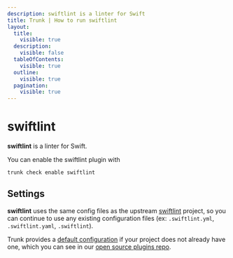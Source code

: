 ```yaml
---
description: swiftlint is a linter for Swift
title: Trunk | How to run swiftlint
layout:
  title:
    visible: true
  description:
    visible: false
  tableOfContents:
    visible: true
  outline:
    visible: true
  pagination:
    visible: true
---
```


# swiftlint

**swiftlint** is a linter for Swift.

You can enable the swiftlint plugin with

```shell
trunk check enable swiftlint
```

## Settings


**swiftlint** uses the same config files as the
upstream [swiftlint](https://github.com/realm/SwiftLint#readme) project, so you can continue to use any
existing configuration files (ex: `.swiftlint.yml`, `.swiftlint.yaml`, `.swiftlint`).
    

Trunk provides a [default configuration](https://github.com/trunk-io/plugins/tree/main/linters/swiftlint) if your project does not already have one,
which you can see in our [open source plugins repo](https://github.com/trunk-io/plugins/tree/main).
